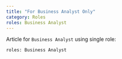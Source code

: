 ```yaml
---
title: "For Business Analyst Only"
category: Roles
roles: Business Analyst
---
```


Article for `Business Analyst` using single role:
```
roles: Business Analyst
```